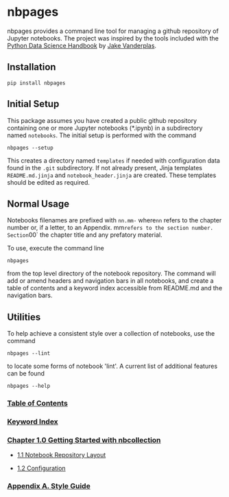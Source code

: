 
[//]: # (The README.md is produced automatically by nbpages. Make changes by edittin templates/README.md.jinja.)
# nbpages

nbpages provides a command line tool for managing a github repository of Jupyter notebooks. The project was
inspired by the tools included with the
[Python Data Science Handbook](https://github.com/jakevdp/PythonDataScienceHandbook) by
[Jake Vanderplas](https://github.com/jakevdp).

## Installation

    pip install nbpages

## Initial Setup

This package assumes you have created a public github repository containing one or more Jupyter notebooks (*.ipynb) in a
subdirectory named `notebooks`. The initial setup is performed with the command

    nbpages --setup

This creates a directory named `templates` if needed with configuration data found in the `.git` subdirectory. If not
already present, Jinja templates `README.md.jinja` and `notebook_header.jinja` are created. These templates should be
edited as required.

## Normal Usage

Notebooks filenames are prefixed with `nn.mm-` where`nn` refers to the chapter number or, if a letter, to an Appendix.
mm` refers to the section number. Section `00` the chapter title and any prefatory material.

To use, execute the command line

    nbpages

from the top level directory of the notebook repository. The command will add or amend headers and navigation bars in
all notebooks, and create a table of contents and a keyword index accessible from README.md and the navigation bars.

## Utilities

To help achieve a consistent style over a collection of notebooks, use the command

    nbpages --lint

to locate some forms of notebook 'lint'.  A current list of additional features can be found

    nbpages --help



### [Table of Contents](http://nbviewer.jupyter.org/github/jckantor/nbpages/blob/master/notebooks/toc.ipynb?flush=true)

### [Keyword Index](http://nbviewer.jupyter.org/github/jckantor/nbpages/blob/master/notebooks/index.ipynb?flush=true)


### [Chapter 1.0 Getting Started with nbcollection](http://nbviewer.jupyter.org/github/jckantor/nbpages/blob/master/notebooks/01.00-Getting-Started-with-nbcollection.ipynb)

- [1.1 Notebook Repository Layout](http://nbviewer.jupyter.org/github/jckantor/nbpages/blob/master/notebooks/01.01-Notebook-Repository-Layout.ipynb)

- [1.2 Configuration](http://nbviewer.jupyter.org/github/jckantor/nbpages/blob/master/notebooks/01.02-Configuration.ipynb)


### [Appendix A. Style Guide](http://nbviewer.jupyter.org/github/jckantor/nbpages/blob/master/notebooks/A.00-Style-Guide.ipynb)

